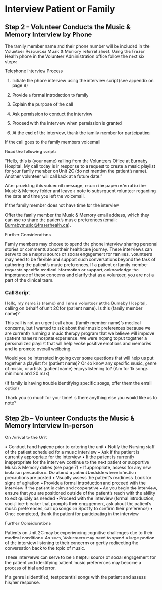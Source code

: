 # Interview Patient or Family
## Step 2 – Volunteer Conducts the Music & Memory Interview by Phone
The family member name and their phone number will be included in the Volunteer Resources Music & Memory referral sheet. Using the Fraser Health phone in the Volunteer Administration office follow the next six steps:

Telephone Interview Process

1.	Initiate the phone interview using the interview script (see appendix on page 8)

2.	Provide a formal introduction to family

3.	Explain the purpose of the call

4.	Ask permission to conduct the interview

5.	Proceed with the interview when permission is granted

6.	At the end of the interview, thank the family member for participating

If the call goes to the family members voicemail

Read the following script:

“Hello, this is (your name) calling from the Volunteers Office at Burnaby Hospital. My call today is in response to a request to create a music playlist for your family member on Unit 2C (do
not mention the patient’s name). Another volunteer will call back at a future date.”

After providing this voicemail message, return the paper referral to the Music & Memory folder and leave a note to subsequent volunteer regarding the date and time you left the voicemail.

If the family member does not have time for the interview

Offer the family member the Music & Memory email address, which they can use to share the patient’s music preferences (email: Burnabymusic@fraserhealth.ca).

Further Considerations

Family members may choose to spend the phone interview sharing personal stories or comments about their healthcare journey. These interviews can serve to be a helpful source of social engagement for families. Volunteers may need to be flexible and support such conversations beyond the task of gathering the patient’s music preferences. If a patient or family member requests specific medical information or support, acknowledge the importance of these concerns and clarify that as a volunteer, you are not a part of the clinical team.

### Call Script

Hello, my name is (name) and I am a volunteer at the Burnaby Hospital, calling on behalf of unit 2C for (patient name). Is this (family member name)?

This call is not an urgent call about (family member name)’s medical concerns, but I wanted to ask about their music preferences because we are currently running a music therapy program that we believe will improve (patient name)’s hospital experience. We were hoping to put together a personalized playlist that will help evoke positive emotions and memories and to promote overall wellbeing.

Would you be interested in going over some questions that will help us put together a playlist for (patient name)? Or do know any specific music, genre of music, or artists (patient name) enjoys listening to? (Aim for 15 songs minimum and 20 max)

(If family is having trouble identifying specific songs, offer them the email option)

<proceed to go over questions in Appendix C>

Thank you so much for your time! Is there anything else you would like us to note?



## Step 2b – Volunteer Conducts the Music & Memory Interview In-person


On Arrival to the Unit

•	Conduct hand hygiene prior to entering the unit
•	Notify the Nursing staff of the patient scheduled for a music interview
•	Ask if the patient is currently appropriate for the interview
•	If the patient is currently inappropriate for the interview continue to the next patient or supportive Music & Memory duties (see page 7)
•	If appropriate, assess for any new isolation precautions. Do attend a patient bedside where infection precautions are posted
•	Visually assess the patient’s readiness. Look for signs of agitation
•	Provide a formal introduction and proceed with the interview if the patient is calm and cooperative
•	As you begin the interview, ensure that you are positioned outside of the patient’s reach with the ability to exit quickly as needed
•	Proceed with the interview (formal introduction, social ice-breaker that prompts their engagement, ask about the patient’s music preferences, call up songs on Spotify to confirm their preference)
•	Once completed, thank the patient for participating in the interview



Further Considerations

Patients on Unit 2C may be experiencing cognitive challenges due to their medical conditions. As such, Volunteers may need to spend a large portion of the interview listening to their concerns or gently redirecting the conversation back to the topic of music.

These interviews can serve to be a helpful source of social engagement for the patient and identifying patient music preferences may become a process of trial and error.

If a genre is identified, test potential songs with the patient and assess his/her response.
